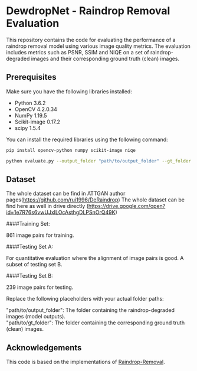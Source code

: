 # DewdropNet - Raindrop Removal Evaluation

This repository contains the code for evaluating the performance of a raindrop removal model using various image quality metrics. The evaluation includes metrics such as PSNR, SSIM and NIQE on a set of raindrop-degraded images and their corresponding ground truth (clean) images.

## Prerequisites

Make sure you have the following libraries installed:

- Python 3.6.2
- OpenCV 4.2.0.34
- NumPy 1.19.5
- Scikit-image 0.17.2
- scipy 1.5.4

You can install the required libraries using the following command:

```bash
pip install opencv-python numpy scikit-image niqe

python evaluate.py --output_folder "path/to/output_folder" --gt_folder "path/to/gt_folder"   
```

## Dataset 

The whole dataset can be find in ATTGAN author pages(https://github.com/rui1996/DeRaindrop)
The whole dataset can be find here as well in drive directly (https://drive.google.com/open?id=1e7R76s6vwUJxILOcAsthgDLPSnOrQ49K)

####Training Set:

861 image pairs for training.

####Testing Set A:

For quantitative evaluation where the alignment of image pairs is good. A subset of testing set B.

####Testing Set B:

239 image pairs for testing.

Replace the following placeholders with your actual folder paths:

"path/to/output_folder": The folder containing the raindrop-degraded images (model outputs).  
"path/to/gt_folder": The folder containing the corresponding ground truth (clean) images.

## Acknowledgements

This code is based on the implementations of [Raindrop-Removal](https://github.com/Hyukju/Raindrop-Removal).





